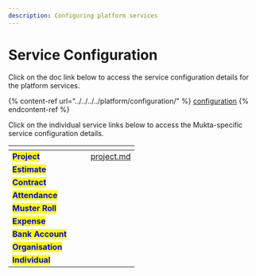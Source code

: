 ```yaml
---
description: Configuring platform services
---
```


# Service Configuration

Click on the doc link below to access the service configuration details for the platform services.

{% content-ref url="../../../../platform/configuration/" %}
[configuration](../../../../platform/configuration/)
{% endcontent-ref %}

Click on the individual service links below to access the Mukta-specific service configuration details.

<table data-view="cards"><thead><tr><th></th><th></th><th></th><th data-hidden data-card-target data-type="content-ref"></th></tr></thead><tbody><tr><td><mark style="color:blue;"><strong>Project</strong></mark></td><td></td><td></td><td><a href="project.md">project.md</a></td></tr><tr><td><mark style="color:blue;"><strong>Estimate</strong></mark></td><td></td><td></td><td></td></tr><tr><td><mark style="color:blue;"><strong>Contract</strong></mark></td><td></td><td></td><td></td></tr><tr><td><mark style="color:blue;"><strong>Attendance</strong></mark></td><td></td><td></td><td></td></tr><tr><td><mark style="color:blue;"><strong>Muster Roll</strong></mark></td><td></td><td></td><td></td></tr><tr><td><mark style="color:blue;"><strong>Expense</strong></mark></td><td></td><td></td><td></td></tr><tr><td><mark style="color:blue;"><strong>Bank Account</strong></mark></td><td></td><td></td><td></td></tr><tr><td><mark style="color:blue;"><strong>Organisation</strong></mark></td><td></td><td></td><td></td></tr><tr><td><mark style="color:blue;"><strong>Individual</strong></mark></td><td></td><td></td><td></td></tr></tbody></table>
